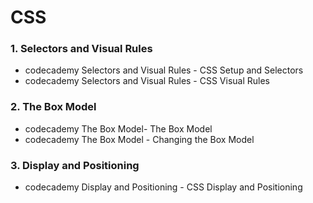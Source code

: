 # CSS

### 1. Selectors and Visual Rules 
- codecademy Selectors and Visual Rules - CSS Setup and Selectors
- codecademy Selectors and Visual Rules - CSS Visual Rules

### 2. The Box Model
- codecademy The Box Model- The Box Model
- codecademy The Box Model - Changing the Box Model

### 3. Display and Positioning
- codecademy Display and Positioning - CSS Display and Positioning